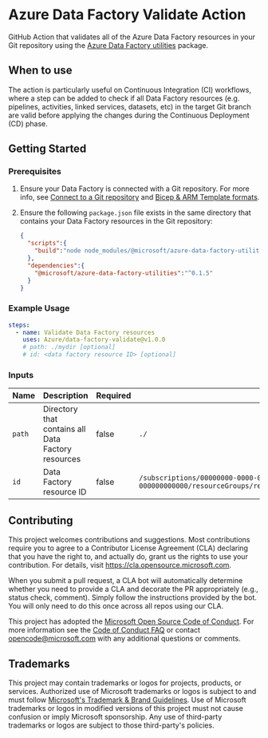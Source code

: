 # Azure Data Factory Validate Action

GitHub Action that validates all of the Azure Data Factory resources in your Git repository using the [Azure Data Factory utilities](https://www.npmjs.com/package/@microsoft/azure-data-factory-utilities) package.

## When to use

The action is particularly useful on Continuous Integration (CI) workflows, where a step can be added to check if all Data Factory resources (e.g. pipelines, activities, linked services, datasets, etc) in the target Git branch are valid before applying the changes during the Continuous Deployment (CD) phase.

## Getting Started

### Prerequisites

1. Ensure your Data Factory is connected with a Git repository. For more info, see [Connect to a Git repository](https://docs.microsoft.com/en-us/azure/data-factory/source-control#connect-to-a-git-repository) and [Bicep & ARM Template formats](https://docs.microsoft.com/en-us/azure/templates/microsoft.datafactory/factories?tabs=bicep).

2. Ensure the following `package.json` file exists in the same directory that contains your Data Factory resources in the Git repository:

    ```json
    {
      "scripts":{
        "build":"node node_modules/@microsoft/azure-data-factory-utilities/lib/index"
      },
      "dependencies":{
        "@microsoft/azure-data-factory-utilities":"^0.1.5"
      }
    }
    ```

### Example Usage

```yml
steps:
  - name: Validate Data Factory resources
    uses: Azure/data-factory-validate@v1.0.0
    # path: ./mydir [optional]
    # id: <data factory resource ID> [optional]
```

### Inputs

| Name | Description | Required | Default value |
| --- | --- | --- | --- |
| `path` | Directory that contains all Data Factory resources | false | `./` |
| `id` | Data Factory resource ID | false | `/subscriptions/00000000-0000-0000-0000-000000000000/resourceGroups/resourceGroup/providers/Microsoft.DataFactory/factories/dataFactory` |

## Contributing

This project welcomes contributions and suggestions.  Most contributions require you to agree to a
Contributor License Agreement (CLA) declaring that you have the right to, and actually do, grant us
the rights to use your contribution. For details, visit https://cla.opensource.microsoft.com.

When you submit a pull request, a CLA bot will automatically determine whether you need to provide
a CLA and decorate the PR appropriately (e.g., status check, comment). Simply follow the instructions
provided by the bot. You will only need to do this once across all repos using our CLA.

This project has adopted the [Microsoft Open Source Code of Conduct](https://opensource.microsoft.com/codeofconduct/).
For more information see the [Code of Conduct FAQ](https://opensource.microsoft.com/codeofconduct/faq/) or
contact [opencode@microsoft.com](mailto:opencode@microsoft.com) with any additional questions or comments.

## Trademarks

This project may contain trademarks or logos for projects, products, or services. Authorized use of Microsoft 
trademarks or logos is subject to and must follow 
[Microsoft's Trademark & Brand Guidelines](https://www.microsoft.com/en-us/legal/intellectualproperty/trademarks/usage/general).
Use of Microsoft trademarks or logos in modified versions of this project must not cause confusion or imply Microsoft sponsorship.
Any use of third-party trademarks or logos are subject to those third-party's policies.
